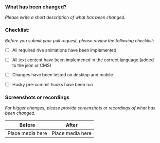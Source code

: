 ### What has been changed?

_Please write a short description of what has been changed._

### Checklist:

_Before you submit your pull request, please review the following checklist:_

- [ ] All required rive animations have been implemented
- [ ] All text content have been implemened in the correct language (added to the json or CMS)
- [ ] Changes have been tested on desktop and mobile
- [ ] Husky pre-commit hooks have been run 


### Screenshots or recordings

_For bigger changes, please provide screenshots or recordings of what has been changed._

| Before           | After            |
| ---------------- | ---------------- |
| Place media here | Place media here |

